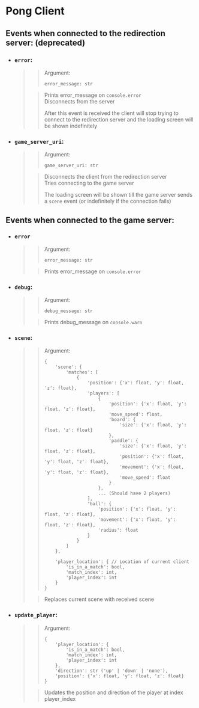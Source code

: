 # Pong Client

## Events when connected to the redirection server: (deprecated)
- ### `error`:
  >> Argument:  
  >> ```
  >> error_message: str
  >> ``` 
  > 
  >> Prints error_message on `console.error`  
  >> Disconnects from the server  
  >> 
  >> After this event is received the client will stop trying to connect to
  >> the redirection server and the loading screen will be shown indefinitely

- ### `game_server_uri`:
  >> Argument:
  >> ```
  >> game_server_uri: str
  >> ```
  >
  >> Disconnects the client from the redirection server  
  >> Tries connecting to the game server
  >>
  >> The loading screen will be shown till the game server
  >> sends a `scene` event (or indefinitely if the connection fails)  

## Events when connected to the game server:
- ### `error`
  >> Argument:
  >> ```
  >> error_message: str
  >> ``` 
  >
  >> Prints error_message on `console.error`  

- ### `debug`:
  >> Argument:
  >> ```
  >> debug_message: str
  >> ```
  >
  >> Prints debug_message on `console.warn`

- ### `scene`:
  >> Argument:
  >> ```
  >> {
  >>     'scene': {
  >>         'matches': [
  >>             {
  >>                 'position': {'x': float, 'y': float, 'z': float},
  >>                 'players': [
  >>                     {
  >>                         'position': {'x': float, 'y': float, 'z': float},
  >>                         'move_speed': float,
  >>                         'board': {
  >>                             'size': {'x': float, 'y': float, 'z': float}
  >>                         },
  >>                         'paddle': {
  >>                             'size': {'x': float, 'y': float, 'z': float},
  >>                             'position': {'x': float, 'y': float, 'z': float},
  >>                             'movement': {'x': float, 'y': float, 'z': float},
  >>                             'move_speed': float
  >>                         }
  >>                     },
  >>                     ... (Should have 2 players)
  >>                 ],
  >>                 'ball': {
  >>                     'position': {'x': float, 'y': float, 'z': float},
  >>                     'movement': {'x': float, 'y': float, 'z': float},
  >>                     'radius': float
  >>                 }
  >>             }
  >>         ]
  >>     },
  >> 
  >>     'player_location': { // Location of current client
  >>         'is_in_a_match': bool,
  >>         'match_index': int,
  >>         'player_index': int
  >>     }
  >> }
  >> ```
  >
  >>  Replaces current scene with received scene

- ### `update_player`:
  >> Argument:
  >> ```
  >> {
  >>     'player_location': {
  >>         'is_in_a_match': bool,
  >>         'match_index': int,
  >>         'player_index': int
  >>     },
  >>     'direction': str ('up' | 'down' | 'none'),
  >>     'position': {'x': float, 'y': float, 'z': float}
  >> }
  >> ```
  >
  >> Updates the position and direction of the player at index player_index 
